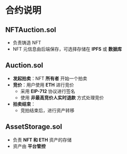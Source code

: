 # 合约说明

## **NFTAuction.sol**  
- 负责铸造 NFT  
- NFT 元信息由后端保存，可选择存储在 **IPFS** 或 **数据库**  

## **Auction.sol**  
- **发起拍卖**：NFT **所有者** 开始一个拍卖  
- **竞价**：用户使用 **ETH** 进行竞价  
  - 采用 **EIP-712** 协议进行签名  
  - 使用 **非最高竞价人实时退款** 方式处理竞价  
- **拍卖结束**：  
  - 竞拍结束后，进行资产转移  

## **AssetStorage.sol**  
- 负责 **NFT 和 ETH** 资产的存储  
- 资产由 **平台管控**  
